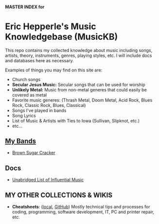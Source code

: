 #### MASTER INDEX for
# Eric Hepperle's Music Knowledgebase (MusicKB)

This repo contains my collected knowledge about music including songs, artists, theory, instruments, genres, playing styles, etc. I will include docs and databases here as necessary.

Examples of things you may find on this site are:

- Church songs
- **Secular Jesus Music:** Secular songs that can be used for worship
- **Unlikely Metal:** Music from non-metal generes that could easily be covered as metal
- Favorite music generes: (Thrash Metal, Doom Metal, Acid Rock, Blues Rock, Classic Rock, Blues, Classical)
- Songs I've played in bands
- Song Lyrics
- List of Music & Artists with Ties to Iowa (Sullivan, Slipknot, etc.)
- etc...

## [My Bands](/my-bands/index.md)

- [Brown Sugar Cracker](/my-bands/brown-sugar-cracker.md)


## Docs

- [Unabridged List of Influential Music](/_docs/EH_MUSIC__20240511SongsList_UNAB.ods)


## MY OTHER COLLECTIONS & WIKIS

- **Cheatsheets**: ([local](/../_cheatsheets/), [GitHub](https://github.com/codewizard13/ehw-cheatsheets)) Mostly technical tips and processes for coding, programming, software development, IT, PC and printer repair, etc.

